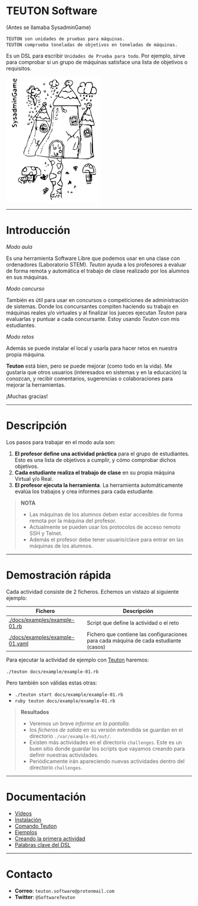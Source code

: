# TEUTON Software
(Antes se llamaba SysadminGame)

```
TEUTON son unidades de pruebas para máquinas.
TEUTON comprueba toneladas de objetivos en toneladas de máquinas.
```

Es un DSL para escribir `Unidades de Prueba para todo`. Por ejemplo,
sirve para comprobar si un grupo de máquinas satisface una lista de objetivos
o requisitos.

![logo](../logo.png)

---

# Introducción

*Modo aula*

Es una herramienta Software Libre que podemos usar en una clase con ordenadores
(Laboratorio STEM). *Teuton* ayuda a los profesores a evaluar de forma
remota y automática el trabajo de clase realizado por los alumnos en sus máquinas.

*Modo concurso*

También es útil para usar en concursos o competiciones de administración
de sistemas. Donde los concursantes compiten haciendo su trabajo en máquinas
reales y/o virtuales y al finalizar los jueces ejecutan *Teuton*
para evaluarlas y puntuar a cada concursante. Estoy usando *Teuton* con mis estudiantes.

*Modo retos*

Además se puede instalar el local y usarla para hacer retos en nuestra propia máquina.

**Teuton** está bien, pero se puede mejorar (como todo en la vida).
Me gustaría que otros usuarios (interesados en sistemas y en la educación) la conozcan, y recibir comentarios, sugerencias o colaboraciones para mejorar la herramientas.

¡Muchas gracias!

---

# Descripción

Los pasos para trabajar en el modo aula son:

1. **El profesor define una actividad práctica** para el grupo de estudiantes.
Esto es una lista de objetivos a cumplir, y cómo comprobar dichos objetivos.
1. **Cada estudiante realiza el trabajo de clase** en su propia máquina
Virtual y/o Real.
1. **El profesor ejecuta la herramienta**. La herramienta automáticamente
evalúa los trabajos y crea informes para cada estudiante.

> **NOTA**
> * Las máquinas de los alumnos deben estar accesibles de forma remota por la
máquina del profesor.
> * Actualmente se pueden usar los protocolos de acceso remoto
SSH y Telnet.
> * Además el profesor debe tener usuario/clave para entrar en las máquinas de
los alumnos.

---

# Demostración rápida

Cada actividad consiste de 2 ficheros. Echemos un vistazo al siguiente ejemplo:

| Fichero | Descripción |
| ------- | ----------- |
| [./docs/examples/example-01.rb](../examples/example-01.rb) | Script que define la actividad o el reto |
| [./docs/examples/example-01.yaml](../examples/example-01.yaml) | Fichero que contiene las configuraciones para cada máquina de cada estudiante (casos) |

Para ejecutar la actividad de ejemplo con [Teuton](./comando.md) haremos:

`./teuton docs/example/example-01.rb`

Pero también son válidas estas otras:
* `./teuton start docs/example/example-01.rb`
* `ruby teuton docs/example/example-01.rb`

> **Resultados**
> * Veremos un breve *informe en la pantalla*.
> * los *ficheros de salida* en su versión extendida se guardan en el directorio `./var/example-01/out/`.
> * Existen más actividades en el directorio `challenges`. Este es un buen sitio donde guardar los scripts que vayamos creando para definir nuestras actividades.
> * Periódicamente irán apareciendo nuevas actividades dentro del directorio `challenges`.

---

# Documentación

* [Vídeos](./doc/en/videos.md)
* [Instalación](./instalacion/README.md)
* [Comando Teuton](./comando.md)
* [Ejemplos](./ejemplos/README.md)
* [Creando la primera actividad](./primera-actividad.md)
* [Palabras clave del DSL](./dsl/README.md)

---

# Contacto

* **Correo**: `teuton.software@protonmail.com`
* **Twitter**: `@SoftwareTeuton`
